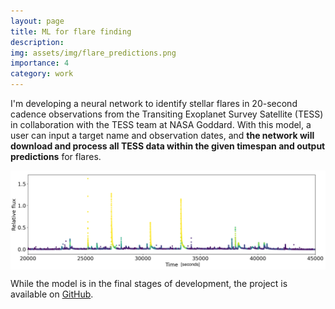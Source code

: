 ```yaml
---
layout: page
title: ML for flare finding
description: 
img: assets/img/flare_predictions.png
importance: 4
category: work
---
```


I'm developing a neural network to identify stellar flares in 20-second cadence observations from the Transiting Exoplanet Survey Satellite (TESS) in collaboration with the TESS team at NASA Goddard. With this model, a user can input a target name and observation dates, and **the network will download and process all TESS data within the given timespan and output predictions** for flares. 

<div style="display: flex; align-items: center;">
    <img src="/assets/img/flare_predictions.png" alt="Flare predictions" style="width: 600px;">
</div>

While the model is in the final stages of development, the project is available on [GitHub](https://github.com/veraberger/flarenet).
